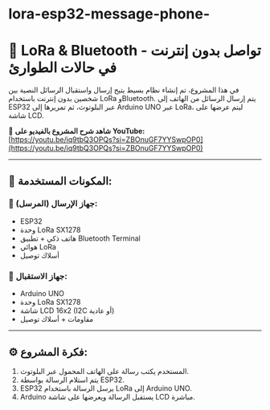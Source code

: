 # lora-esp32-message-phone-
# 📡 LoRa & Bluetooth - تواصل بدون إنترنت في حالات الطوارئ

في هذا المشروع، تم إنشاء نظام بسيط يتيح إرسال واستقبال الرسائل النصية بين شخصين بدون إنترنت باستخدام LoRa وBluetooth. يتم إرسال الرسائل من الهاتف إلى ESP32 عبر البلوتوث، ثم تمريرها إلى Arduino UNO عبر LoRa، ليتم عرضها على شاشة LCD.

🎥 **شاهد شرح المشروع بالفيديو على YouTube:**  
[https://youtu.be/iq9tbQ3OPQs?si=ZBOnuGF7YYSwpOP0](https://youtu.be/iq9tbQ3OPQs?si=ZBOnuGF7YYSwpOP0)

---

## 🧰 المكونات المستخدمة:

### 🔹 جهاز الإرسال (المرسل):
- ESP32  
- وحدة LoRa SX1278  
- هاتف ذكي + تطبيق Bluetooth Terminal  
- هوائي LoRa  
- أسلاك توصيل

### 🔹 جهاز الاستقبال:
- Arduino UNO  
- وحدة LoRa SX1278  
- شاشة LCD 16x2 (I2C أو عادية)  
- مقاومات + أسلاك توصيل

---

## ⚙️ فكرة المشروع:

1. المستخدم يكتب رسالة على الهاتف المحمول عبر البلوتوث.
2. يتم استلام الرسالة بواسطة ESP32.
3. ESP32 يرسل الرسالة باستخدام LoRa إلى Arduino UNO.
4. Arduino يستقبل الرسالة ويعرضها على شاشة LCD مباشرة.



